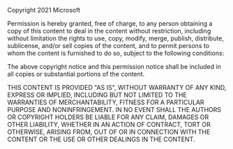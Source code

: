 Copyright 2021 Microsoft

Permission is hereby granted, free of charge, to any person obtaining a copy of this content to deal in the content without restriction, including without limitation the rights to use, copy, modify, merge, publish, distribute, sublicense, and/or sell copies of the content, and to permit persons to whom the content is furnished to do so, subject to the following conditions:

The above copyright notice and this permission notice shall be included in all copies or substantial portions of the content.

THIS CONTENT IS PROVIDED "AS IS", WITHOUT WARRANTY OF ANY KIND, EXPRESS OR IMPLIED, INCLUDING BUT NOT LIMITED TO THE WARRANTIES OF MERCHANTABILITY, FITNESS FOR A PARTICULAR PURPOSE AND NONINFRINGEMENT. IN NO EVENT SHALL THE AUTHORS OR COPYRIGHT HOLDERS BE LIABLE FOR ANY CLAIM, DAMAGES OR OTHER LIABILITY, WHETHER IN AN ACTION OF CONTRACT, TORT OR OTHERWISE, ARISING FROM, OUT OF OR IN CONNECTION WITH THE CONTENT OR THE USE OR OTHER DEALINGS IN THE CONTENT.